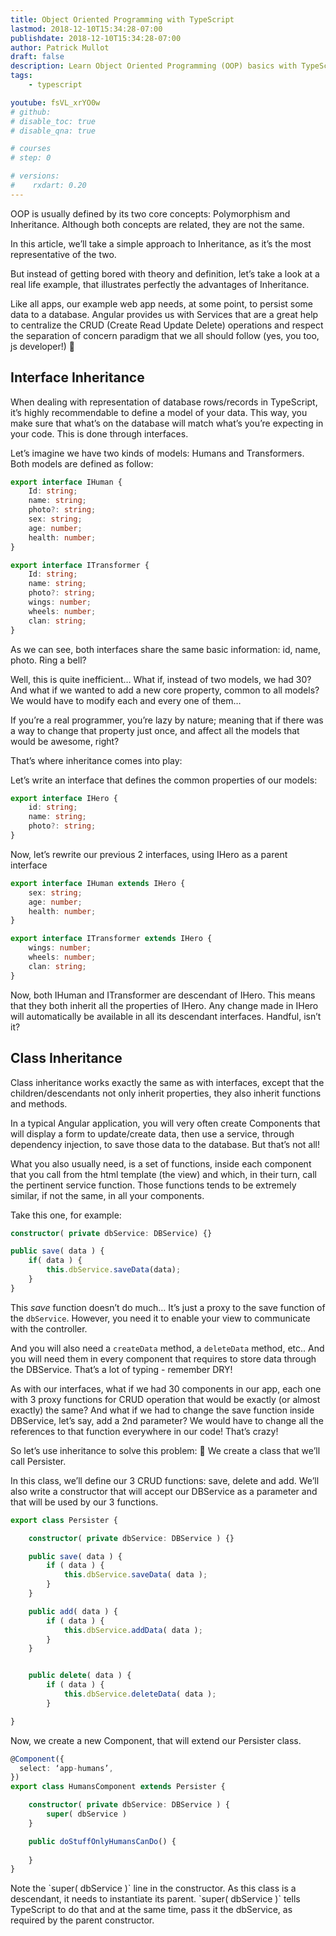 ```yaml
---
title: Object Oriented Programming with TypeScript
lastmod: 2018-12-10T15:34:28-07:00
publishdate: 2018-12-10T15:34:28-07:00
author: Patrick Mullot
draft: false
description: Learn Object Oriented Programming (OOP) basics with TypeScript
tags: 
    - typescript

youtube: fsVL_xrYO0w
# github: 
# disable_toc: true
# disable_qna: true

# courses
# step: 0

# versions:
#    rxdart: 0.20
---
```


OOP is usually defined by its two core concepts: Polymorphism and Inheritance. Although both concepts are related, they are not the same.

In this article, we’ll take a simple approach to Inheritance, as it’s the most representative of the two.

But instead of getting bored with theory and definition, let’s take a look at a real life example, that illustrates perfectly the advantages of Inheritance.

Like all apps, our example web app needs, at some point, to persist some data to a database. Angular provides us with Services that are a great help to centralize the CRUD (Create Read Update Delete) operations and respect the separation of concern paradigm that we all should follow (yes, you too, js developer!)

## Interface Inheritance

When dealing with representation of database rows/records in TypeScript, it’s highly recommendable to define a model of your data. This way, you make sure that what’s on the database will match what’s you’re expecting in your code. This is done through interfaces.

Let’s imagine we have two kinds of models: Humans and Transformers.
Both models are defined as follow:

```typescript
export interface IHuman {
    Id: string;
    name: string;
    photo?: string;
    sex: string;
    age: number;
    health: number;
}
```

```typescript
export interface ITransformer {
    Id: string;
    name: string;
    photo?: string;
    wings: number;
    wheels: number;
    clan: string;
}
```

As we can see, both interfaces share the same basic information: id, name, photo. Ring a bell?

Well, this is quite inefficient… What if, instead of two models, we had 30? And what if we wanted to add a new core property, common to all models? We would have to modify each and every one of them… 

If you’re a real programmer, you’re lazy by nature; meaning that if there was a way to change that property just once, and affect all the models that would be awesome, right?

That’s where inheritance comes into play:

Let’s write an interface that defines the common properties of our models:

```typescript
export interface IHero {
    id: string;
    name: string;
    photo?: string;
}
```

Now, let’s rewrite our previous 2 interfaces, using IHero as a parent interface

```typescript
export interface IHuman extends IHero {
    sex: string;
    age: number;
    health: number;
}

export interface ITransformer extends IHero {
    wings: number;
    wheels: number;
    clan: string;
}
```

Now, both IHuman and ITransformer are descendant of IHero. This means that they both inherit all the properties of IHero. Any change made in IHero will automatically be available in all its descendant interfaces. Handful, isn’t it?

## Class Inheritance

Class inheritance works exactly the same as with interfaces, except that the children/descendants not only inherit properties, they also inherit functions and methods.

In a typical Angular application, you will very often create Components that will display a form to update/create data, then use a service, through dependency injection, to save those data to the database. 
But that’s not all!

What you also usually need, is a set of functions, inside each component that you call from the html template (the view) and which, in their turn, call the pertinent service function. Those functions tends to be extremely similar, if not the same, in all your components.

Take this one, for example:

```typescript
constructor( private dbService: DBService) {}

public save( data ) {
    if( data ) {
        this.dbService.saveData(data);
    }
}
```

This *save* function doesn’t do much… It’s just a proxy to the save function of the `dbService`. However, you need it to enable your view to communicate with the controller. 

And you will also need a `createData` method, a `deleteData` method, etc.. And you will need them in every component that requires to store data through the DBService. That’s a lot of typing - remember DRY!

As with our interfaces, what if we had 30 components in our app, each one with 3 proxy functions for CRUD operation that would be exactly (or almost exactly) the same? And what if we had to change the save function inside DBService, let’s say, add a 2nd parameter? We would have to change all the references to that function everywhere in our code! That’s crazy!

So let’s use inheritance to solve this problem:

We create a class that we’ll call Persister.

In this class, we’ll define our 3 CRUD functions: save, delete and add.
We’ll also write a constructor that will accept our DBService as a parameter and that will be used by our 3 functions.

```typescript
export class Persister {

    constructor( private dbService: DBService ) {}

    public save( data ) {
        if ( data ) {
            this.dbService.saveData( data );
        }
    }

    public add( data ) {
        if ( data ) {
            this.dbService.addData( data );
        }
    }


    public delete( data ) {
        if ( data ) {
            this.dbService.deleteData( data );
        }

}
```


Now, we create a new Component, that will extend our Persister class. 

```typescript
@Component({
  select: ‘app-humans’,
})
export class HumansComponent extends Persister {

    constructor( private dbService: DBService ) {
        super( dbService )
    }

    public doStuffOnlyHumansCanDo() { 
    
    }
}
```

<p class="tip">Note the `super( dbService )` line in the constructor. As this class is a descendant, it needs to instantiate its parent. `super( dbService )` tells TypeScript to do that and at the same time, pass it the dbService, as required by the parent constructor.</p>

